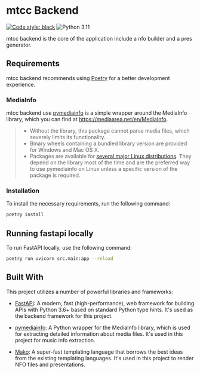# mtcc Backend
[![Code style: black](https://img.shields.io/badge/code%20style-black-000000.svg)](https://github.com/psf/black) 
![Python 3.11](https://img.shields.io/badge/python-3.11%20|%203.12-blue)

mtcc backend is the core of the application include a nfo builder and a pres generator.

## Requirements
mtcc backend recommends using [Poetry](https://python-poetry.org/) for a better development experience.

### MediaInfo
mtcc backend use [pymediainfo](https://pypi.org/project/pymediainfo/) is a simple wrapper around the MediaInfo library, which you can find at https://mediaarea.net/en/MediaInfo.
> * Without the library, this package cannot parse media files, which severely limits its functionality.
> * Binary wheels containing a bundled library version are provided for Windows and Mac OS X.
> * Packages are available for [several major Linux distributions](https://repology.org/project/python:pymediainfo/versions). They depend on the library most of the time and are the preferred way to use pymediainfo on Linux unless a specific version of the package is required.

### Installation
To install the necessary requirements, run the following command:
```bash
poetry install
```

## Running fastapi locally
To run FastAPI locally, use the following command:
```bash
poetry run uvicorn src.main:app --reload
```

## Built With

This project utilizes a number of powerful libraries and frameworks:

- [FastAPI](https://fastapi.tiangolo.com/): A modern, fast (high-performance), web framework for building APIs with Python 3.6+ based on standard Python type hints. It's used as the backend framework for this project.

- [pymediainfo](https://pypi.org/project/pymediainfo/): A Python wrapper for the MediaInfo library, which is used for extracting detailed information about media files. It's used in this project for music info extraction.

- [Mako](https://www.makotemplates.org/): A super-fast templating language that borrows the best ideas from the existing templating languages. It's used in this project to render NFO files and presentations.